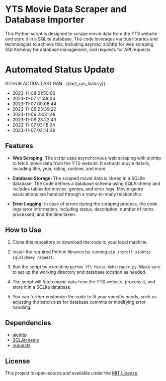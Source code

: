 # YTS Movie Data Scraper and Database Importer

This Python script is designed to scrape movie data from the YTS website and store it in a SQLite database. The code leverages various libraries and technologies to achieve this, including asyncio, aiohttp for web scraping, SQLAlchemy for database management, and requests for API requests.


# Automated Status Update

GITHUB ACTION LAST RAN :
{{last_run_history}}
- 2023-11-08 21:50:06
- 2023-11-07 21:49:06
- 2023-11-07 00:08:44
- 2023-11-06 23:39:22
- 2023-11-06 23:31:48
- 2023-11-06 23:22:43
- 2023-11-07 03:18:34
- 2023-11-07 03:14:39


## Features

- **Web Scraping:** The script uses asynchronous web scraping with aiohttp to fetch movie data from the YTS website. It extracts movie details, including title, year, rating, runtime, and more.

- **Database Storage:** The scraped movie data is stored in a SQLite database. The code defines a database schema using SQLAlchemy and includes tables for movies, genres, and error logs. Movie-genre associations are handled through a many-to-many relationship.

- **Error Logging:** In case of errors during the scraping process, the code logs error information, including status, description, number of items processed, and the time taken.

## How to Use

1. Clone this repository or download the code to your local machine.

2. Install the required Python libraries by running `pip install aiohttp sqlalchemy request`.

3. Run the script by executing `python YTS_Movie Webscraper.py`. Make sure to set up the working directory and database location as needed.

4. The script will fetch movie data from the YTS website, process it, and store it in a SQLite database.

5. You can further customize the code to fit your specific needs, such as adjusting the batch size for database commits or modifying error handling.

## Dependencies

- [aiohttp](https://docs.aiohttp.org/en/stable/)
- [SQLAlchemy](https://www.sqlalchemy.org/)
- [requests](https://docs.python-requests.org/en/latest/)

## License

This project is open-source and available under the [MIT License](LICENSE).


